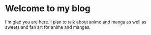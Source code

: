 # Welcome to my blog

I'm glad you are here. I plan to talk about anime and manga as well as sweets and fan art for anime and mangas.
